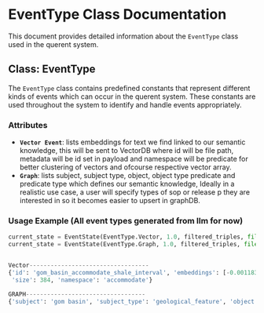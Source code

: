 # EventType Class Documentation

This document provides detailed information about the `EventType` class used in the querent system. 

## Class: EventType

The `EventType` class contains predefined constants that represent different kinds of events which can occur in the querent system. These constants are used throughout the system to identify and handle events appropriately.

### Attributes

- **`Vector Event`**: lists embeddings for text we find linked to our semantic knowledge, this will be sent to VectorDB where id will be file path, metadata will be id set in payload and namespace will be predicate for better clustering of vectors and ofcourse respective vector array.
- **`Graph`**: lists subject, subject type, object, object type predicate and predicate type which defines our semantic knowledge, Ideally in a realistic use case, a user will specify types  of sop  or release p  they are interested in so it becomes easier to upsert in graphDB.

### Usage Example (All event types generated from llm for now)

```python
current_state = EventState(EventType.Vector, 1.0, filtered_triples, file)
current_state = EventState(EventType.Graph, 1.0, filtered_triples, file)


Vector----------------------------------
{'id': 'gom_basin_accommodate_shale_interval', 'embeddings': [-0.0011837006313726306, -0.024518130347132683, ..],
 'size': 384, 'namespace': 'accommodate'}

GRAPH---------------------------------- 
{'subject': 'gom basin', 'subject_type': 'geological_feature', 'object': 'shale interval', 'object_type': 'sedimentary_rock', 'predicate': 'accommodate', 'predicate_type': 'geological_process', 'sentence': 'we suggest that climate and tectonic perturbations in the upstream north american catchments can induce a substantial response in the downstream sectors of the gulf coastal plain and ultimately in the gom. this relationship is illustrated in the deep-water basin by (1) a high accom- modation and deposition of a shale interval when coarse-grained terrigenous material was trapped upstream at the onset of the petm, and (2) a considerable increase in sedi- ment supply during the petm, which is archived as a particularly thick sedimentary section in  the deep-sea fans of the gom basin.'}
